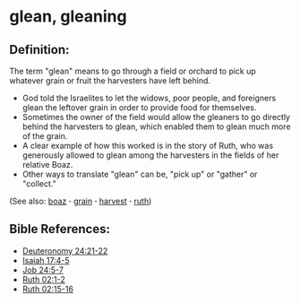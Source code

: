 # glean, gleaning #

## Definition: ##

The term "glean" means to go through a field or orchard to pick up whatever grain or fruit the harvesters have left behind.

* God told the Israelites to let the widows, poor people, and foreigners glean the leftover grain in order to provide food for themselves.
* Sometimes the owner of the field would allow the gleaners to go directly behind the harvesters to glean, which enabled them to glean much more of the grain.
* A clear example of how this worked is in the story of Ruth, who was generously allowed to glean among the harvesters in the fields of her relative Boaz.
* Other ways to translate "glean" can be, "pick up" or "gather" or "collect."

(See also: [boaz](../other/boaz.md) **·** [grain](../other/grain.md) **·** [harvest](../kt/harvest.md) **·** [ruth](../other/ruth.md))

## Bible References: ##

* [Deuteronomy 24:21-22](https://door43.org/en/bible/notes/deu/24/21)
* [Isaiah 17:4-5](https://door43.org/en/bible/notes/isa/17/04)
* [Job 24:5-7](https://door43.org/en/bible/notes/job/24/05)
* [Ruth 02:1-2](https://door43.org/en/bible/notes/rut/02/01)
* [Ruth 02:15-16](https://door43.org/en/bible/notes/rut/02/15)
